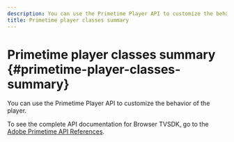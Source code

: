 ```yaml
---
description: You can use the Primetime Player API to customize the behavior of the player.
title: Primetime player classes summary
---
```


# Primetime player classes summary {#primetime-player-classes-summary}

You can use the Primetime Player API to customize the behavior of the player.

To see the complete API documentation for Browser TVSDK, go to the [Adobe Primetime API References](https://help.adobe.com/en_US/primetime/api/index.html#api-Adobe_Primetime_API_References).
